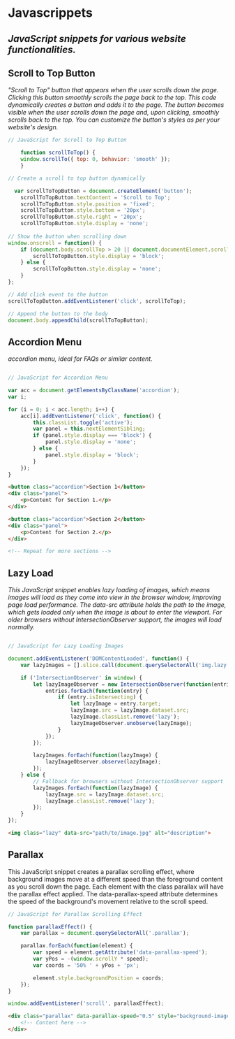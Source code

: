 # Javascrippets
## _JavaScript snippets for various website functionalities._

## Scroll to Top Button

_"Scroll to Top" button that appears when the user scrolls down the page. Clicking this button smoothly scrolls the page back to the top. This code dynamically creates a button and adds it to the page. The button becomes visible when the user scrolls down the page and, upon clicking, smoothly scrolls back to the top. You can customize the button's styles as per your website's design._


```javascript
// JavaScript for Scroll to Top Button

    function scrollToTop() {
    window.scrollTo({ top: 0, behavior: 'smooth' });
    }

// Create a scroll to top button dynamically

  var scrollToTopButton = document.createElement('button');
    scrollToTopButton.textContent = 'Scroll to Top';
    scrollToTopButton.style.position = 'fixed';
    scrollToTopButton.style.bottom = '20px';
    scrollToTopButton.style.right = '20px';
    scrollToTopButton.style.display = 'none';
  
// Show the button when scrolling down
window.onscroll = function() {
    if (document.body.scrollTop > 20 || document.documentElement.scrollTop > 20) {
        scrollToTopButton.style.display = 'block';
    } else {
        scrollToTopButton.style.display = 'none';
    }
};

// Add click event to the button
scrollToTopButton.addEventListener('click', scrollToTop);

// Append the button to the body
document.body.appendChild(scrollToTopButton);
```

## Accordion Menu

_accordion menu, ideal for FAQs or similar content._

```javascript

// JavaScript for Accordion Menu

var acc = document.getElementsByClassName('accordion');
var i;

for (i = 0; i < acc.length; i++) {
    acc[i].addEventListener('click', function() {
        this.classList.toggle('active');
        var panel = this.nextElementSibling;
        if (panel.style.display === 'block') {
            panel.style.display = 'none';
        } else {
            panel.style.display = 'block';
        }
    });
}
```
```html
<button class="accordion">Section 1</button>
<div class="panel">
    <p>Content for Section 1.</p>
</div>

<button class="accordion">Section 2</button>
<div class="panel">
    <p>Content for Section 2.</p>
</div>

<!-- Repeat for more sections -->
```

## Lazy Load

_This JavaScript snippet enables lazy loading of images, which means images will load as they come into view in the browser window, improving page load performance. The data-src attribute holds the path to the image, which gets loaded only when the image is about to enter the viewport. For older browsers without IntersectionObserver support, the images will load normally._

```javascript

// JavaScript for Lazy Loading Images

document.addEventListener('DOMContentLoaded', function() {
    var lazyImages = [].slice.call(document.querySelectorAll('img.lazy'));

    if ('IntersectionObserver' in window) {
        let lazyImageObserver = new IntersectionObserver(function(entries, observer) {
            entries.forEach(function(entry) {
                if (entry.isIntersecting) {
                    let lazyImage = entry.target;
                    lazyImage.src = lazyImage.dataset.src;
                    lazyImage.classList.remove('lazy');
                    lazyImageObserver.unobserve(lazyImage);
                }
            });
        });

        lazyImages.forEach(function(lazyImage) {
            lazyImageObserver.observe(lazyImage);
        });
    } else {
        // Fallback for browsers without IntersectionObserver support
        lazyImages.forEach(function(lazyImage) {
            lazyImage.src = lazyImage.dataset.src;
            lazyImage.classList.remove('lazy');
        });
    }
});
```
```html
<img class="lazy" data-src="path/to/image.jpg" alt="description">
```

## Parallax

This JavaScript snippet creates a parallax scrolling effect, where background images move at a different speed than the foreground content as you scroll down the page. Each element with the class parallax will have the parallax effect applied. The data-parallax-speed attribute determines the speed of the background's movement relative to the scroll speed.

```javascript
// JavaScript for Parallax Scrolling Effect

function parallaxEffect() {
    var parallax = document.querySelectorAll('.parallax');

    parallax.forEach(function(element) {
        var speed = element.getAttribute('data-parallax-speed');
        var yPos = -(window.scrollY * speed);
        var coords = '50% ' + yPos + 'px';

        element.style.backgroundPosition = coords;
    });
}

window.addEventListener('scroll', parallaxEffect);
```
```html
<div class="parallax" data-parallax-speed="0.5" style="background-image: url('image-path.jpg');">
    <!-- Content here -->
</div>
```







